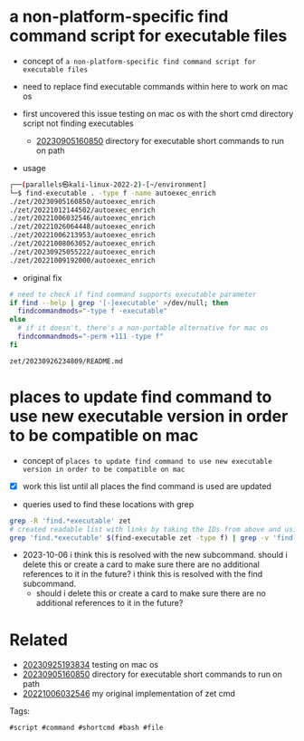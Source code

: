 # a non-platform-specific find command script for executable files

- concept of `a non-platform-specific find command script for executable files`
- need to replace find executable commands within here to work on mac os
- first uncovered this issue testing on mac os with the short cmd directory script not finding executables
  - [20230905160850](/zet/20230905160850/README.md) directory for executable short commands to run on path

- usage
```bash
┌──(parallels㉿kali-linux-2022-2)-[~/environment]
└─$ find-executable . -type f -name autoexec_enrich
./zet/20230905160850/autoexec_enrich
./zet/20221012144502/autoexec_enrich
./zet/20221006032546/autoexec_enrich
./zet/20221026064448/autoexec_enrich
./zet/20221006213953/autoexec_enrich
./zet/20221008063052/autoexec_enrich
./zet/20230925055222/autoexec_enrich
./zet/20221009192000/autoexec_enrich
```

- original fix
```bash
# need to check if find command supports executable parameter
if find --help | grep '[-]executable' >/dev/null; then
  findcommandmods="-type f -executable"
else
  # if it doesn't, there's a non-portable alternative for mac os
  findcommandmods="-perm +111 -type f"
fi
```

` zet/20230926234809/README.md `

# places to update find command to use new executable version in order to be compatible on mac

- concept of `places to update find command to use new executable version in order to be compatible on mac`
- [x] work this list until all places the find command is used are updated
- queries used to find these locations with grep
```bash
grep -R 'find.*executable' zet
# created readable list with links by taking the IDs from above and using ./graphquery --human /dev/stdin
grep 'find.*executable' $(find-executable zet -type f) | grep -v 'find-executable'
```

- 2023-10-06 i think this is resolved with the new subcommand. should i delete this or create a card to make sure there are no additional references to it in the future? i think this is resolved with the find subcommand.
  - should i delete this or create a card to make sure there are no additional references to it in the future?


# Related

- [20230925193834](/zet/20230925193834/README.md) testing on mac os
- [20230905160850](/zet/20230905160850/README.md) directory for executable short commands to run on path
- [20221006032546](/zet/20221006032546/README.md) my original implementation of zet cmd

Tags:

    #script #command #shortcmd #bash #file

